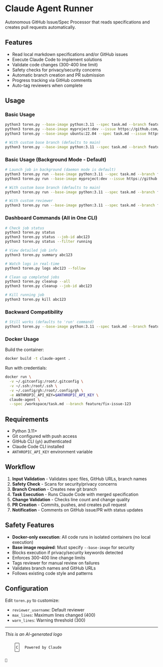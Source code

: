 # Claude Agent Runner

Autonomous GitHub Issue/Spec Processor that reads specifications and creates pull requests automatically.

## Features

- Read local markdown specifications and/or GitHub issues
- Execute Claude Code to implement solutions
- Validate code changes (300-400 line limit)
- Safety checks for privacy/security concerns
- Automatic branch creation and PR submission
- Progress tracking via GitHub comments
- Auto-tag reviewers when complete

## Usage

### Basic Usage
```bash
python3 toren.py --base-image python:3.11 --spec task.md --branch feature/fix-issue-123
python3 toren.py --base-image myproject:dev --issue https://github.com/owner/repo/issues/123 --branch feature/fix-issue-123
python3 toren.py --base-image ubuntu:22.04 --spec task.md --issue https://github.com/owner/repo/issues/123 --branch feature/fix-issue-123

# With custom base branch (defaults to main)
python3 toren.py --base-image python:3.11 --spec task.md --branch feature/fix-issue-123 --base-branch develop
```

### Basic Usage (Background Mode - Default)
```bash
# Launch job in background (daemon mode is default)
python3 toren.py run --base-image python:3.11 --spec task.md --branch feature/fix-issue-123
python3 toren.py run --base-image myproject:dev --issue https://github.com/owner/repo/issues/123 --branch feature/fix-issue-123

# With custom base branch (defaults to main)
python3 toren.py run --base-image python:3.11 --spec task.md --branch feature/fix-issue-123 --base-branch develop

# With custom reviewer
python3 toren.py run --base-image python:3.11 --spec task.md --branch feature/fix-issue-123 --reviewer @username
```

### Dashboard Commands (All in One CLI)
```bash
# Check job status
python3 toren.py status
python3 toren.py status --job-id abc123
python3 toren.py status --filter running

# View detailed job info
python3 toren.py summary abc123

# Watch logs in real-time
python3 toren.py logs abc123 --follow

# Clean up completed jobs
python3 toren.py cleanup --all
python3 toren.py cleanup --job-id abc123

# Kill running job
python3 toren.py kill abc123
```

### Backward Compatibility
```bash
# Still works (defaults to 'run' command)
python3 toren.py --base-image python:3.11 --spec task.md --branch feature/fix-issue-123
```

### Docker Usage

Build the container:
```bash
docker build -t claude-agent .
```

Run with credentials:
```bash
docker run \
  -v ~/.gitconfig:/root/.gitconfig \
  -v ~/.ssh:/root/.ssh \
  -v ~/.config/gh:/root/.config/gh \
  -e ANTHROPIC_API_KEY=$ANTHROPIC_API_KEY \
  claude-agent \
  --spec /workspace/task.md --branch feature/fix-issue-123
```

## Requirements

- Python 3.11+
- Git configured with push access
- GitHub CLI (`gh`) authenticated
- Claude Code CLI installed
- `ANTHROPIC_API_KEY` environment variable

## Workflow

1. **Input Validation** - Validates spec files, GitHub URLs, branch names
2. **Safety Check** - Scans for security/privacy concerns
3. **Branch Creation** - Creates new git branch
4. **Task Execution** - Runs Claude Code with merged specification
5. **Change Validation** - Checks line count and change quality
6. **PR Creation** - Commits, pushes, and creates pull request
7. **Notification** - Comments on GitHub issue/PR with status updates

## Safety Features

- **Docker-only execution**: All code runs in isolated containers (no local execution)
- **Base image required**: Must specify `--base-image` for security
- Blocks execution if privacy/security keywords detected
- Enforces 300-400 line change limits
- Tags reviewer for manual review on failures
- Validates branch names and GitHub URLs
- Follows existing code style and patterns

## Configuration

Edit `toren.py` to customize:
- `reviewer_username`: Default reviewer
- `max_lines`: Maximum lines changed (400)
- `warn_lines`: Warning threshold (300)

---

*This is an AI-generated logo*

```
    ╭─╮
    │C│  Powered by Claude
    ╰─╯

🤖
```
